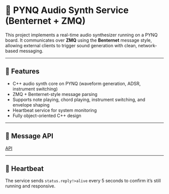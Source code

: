 # 🎵 PYNQ Audio Synth Service (Benternet + ZMQ)

This project implements a real-time audio synthesizer running on a PYNQ board. It communicates over **ZMQ** using the **Benternet** message style, allowing external clients to trigger sound generation with clean, network-based messaging.

---

## 🧠 Features

- C++ audio synth core on PYNQ (waveform generation, ADSR, instrument switching)
- ZMQ + Benternet-style message parsing
- Supports note playing, chord playing, instrument switching, and envelope shaping
- Heartbeat service for system monitoring
- Fully object-oriented C++ design

---

## 💬 Message API

[API](Documentation/API.md)

---

## 🔁 Heartbeat

The service sends `status.reply!>alive` every 5 seconds to confirm it’s still running and responsive.






